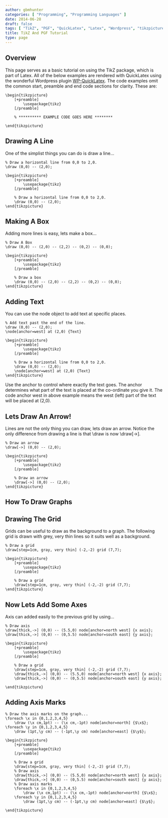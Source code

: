 ```yaml
---
author: gbmhunter
categories: [ "Programming", "Programming Languages" ]
date: 2014-06-28
draft: false
tags: [ "TikZ", "PGF", "QuickLatex", "Latex", "Wordpress", "tikzpicture", "line", "box", "arrow", "text" ]
title: TikZ And PGF Tutorial
type: page
---
```


## Overview

This page serves as a basic tutorial on using the TikZ package, which is part of Latex. All of the below examples are rendered with QuickLatex using the wonderful Wordpress plugin [WP-QuickLatex](http://wordpress.org/plugins/wp-quicklatex/). The code examples omit the common start, preamble and end code sections for clarity. These are:

```    
\begin{tikzpicture}
	[+preamble]
		\usepackage{tikz}
	[/preamble]
	
	% ********** EXAMPLE CODE GOES HERE ********
	
\end{tikzpicture}
```    

## Drawing A Line

One of the simplist things you can do is draw a line...

```    
% Draw a horizontal line from 0,0 to 2,0.
\draw (0,0) -- (2,0);	
```    

```
\begin{tikzpicture}
	[+preamble]
		\usepackage{tikz}
	[/preamble]

	% Draw a horizontal line from 0,0 to 2,0.
	\draw (0,0) -- (2,0);
\end{tikzpicture}
```

## Making A Box

Adding more lines is easy, lets make a box...

```    
% Draw A Box
\draw (0,0) -- (2,0) -- (2,2) -- (0,2) -- (0,0);
```

```
\begin{tikzpicture}
	[+preamble]
		\usepackage{tikz}
	[/preamble]

	% Draw a box
	\draw (0,0) -- (2,0) -- (2,2) -- (0,2) -- (0,0);
\end{tikzpicture}
```

## Adding Text

You can use the node object to add text at specific places.

```    
% Add text past the end of the line.
\draw (0,0) -- (2,0);
\node[anchor=west] at (2,0) {Text}
```    

```
\begin{tikzpicture}
	[+preamble]
		\usepackage{tikz}
	[/preamble]

	% Draw a horizontal line from 0,0 to 2,0.
	\draw (0,0) -- (2,0);
	\node[anchor=west] at (2,0) {Text}
\end{tikzpicture}
```

Use the anchor to control where exactly the text goes. The anchor determines what part of the text is placed at the co-ordinate you give it. The code anchor west in above example means the west (left) part of the text will be placed at (2,0).

## Lets Draw An Arrow!

Lines are not the only thing you can draw, lets draw an arrow. Notice the only difference from drawing a line is that \draw is now \draw[->].

```    
% Draw an arrow
\draw[->] (0,0) -- (2,0);
```    

```
\begin{tikzpicture}
	[+preamble]
		\usepackage{tikz}
	[/preamble]

	% Draw an arrow
	\draw[->] (0,0) -- (2,0);
\end{tikzpicture}
```	

## How To Draw Graphs

## Drawing The Grid

Grids can be useful to draw as the background to a graph. The following grid is drawn with grey, very thin lines so it suits well as a background.

```    
% Draw a grid
\draw[step=1cm, gray, very thin] (-2,-2) grid (7,7);
```    

```
\begin{tikzpicture}
	[+preamble]
		\usepackage{tikz}
	[/preamble]

	% Draw a grid
	\draw[step=1cm, gray, very thin] (-2,-2) grid (7,7);
\end{tikzpicture}
```	

## Now Lets Add Some Axes

Axis can added easily to the previous grid by using...

```
% Draw axis
\draw[thick,->] (0,0) -- (5.5,0) node[anchor=north west] {x axis};
\draw[thick,->] (0,0) -- (0,5.5) node[anchor=south east] {y axis};	
```    

```
\begin{tikzpicture}
	[+preamble]
		\usepackage{tikz}
	[/preamble]

	% Draw a grid
	\draw[step=1cm, gray, very thin] (-2,-2) grid (7,7);
	\draw[thick,->] (0,0) -- (5.5,0) node[anchor=north west] {x axis};
	\draw[thick,->] (0,0) -- (0,5.5) node[anchor=south east] {y axis};		

\end{tikzpicture}
```	

## Adding Axis Marks

```   
% Draw the axis marks on the graph...
\foreach \x in {0,1,2,3,4,5}
	\draw (\x cm,1pt) -- (\x cm,-1pt) node[anchor=north] {$\x$};
\foreach \y in {0,1,2,3,4,5}
	\draw (1pt,\y cm) -- (-1pt,\y cm) node[anchor=east] {$\y$};
```

```
\begin{tikzpicture}
	[+preamble]
		\usepackage{tikz}
	[/preamble]

	% Draw a grid
	\draw[step=1cm, gray, very thin] (-2,-2) grid (7,7);
	% Draw axis
	\draw[thick,->] (0,0) -- (5.5,0) node[anchor=north west] {x axis};
	\draw[thick,->] (0,0) -- (0,5.5) node[anchor=south east] {y axis};
	% Draw axis marks
	\foreach \x in {0,1,2,3,4,5}
		\draw (\x cm,1pt) -- (\x cm,-1pt) node[anchor=north] {$\x$};
	\foreach \y in {0,1,2,3,4,5}
		\draw (1pt,\y cm) -- (-1pt,\y cm) node[anchor=east] {$\y$};

\end{tikzpicture}
```